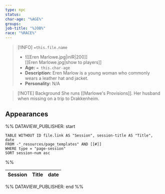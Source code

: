 ```yaml
---
type: npc
status: 
char-age: "%AGE%"
groups: 
job-title: "%JOB%"
race: "%RACE%"
---
```


>[!INFO] `=this.file.name`
>- ![[Eren Marlowe.jpg|inlR|200]]
<br/> [[Eren Marlowe.jpg|show to players]]
>- **Age:** `= this.char-age`
> - **Description:** Eren Marlow is a young woman who commonly wears a leather hat and jacket.
> - **Personality:** N/A
 
 >[!NOTE] Background
She runs [[Marlowe's Provisions]]. Her husband when missing on a trip to Drakkenheim.

## Appearances

%% DATAVIEW_PUBLISHER: start
```dataview
TABLE WITHOUT ID file.link AS "Session", session-title AS "Title", date
FROM -"_resources/page_templates" AND [[#]]
WHERE type = "page-session"
SORT session-num asc
```
%%

| Session | Title | date |
| ------- | ----- | ---- |

%% DATAVIEW_PUBLISHER: end %%